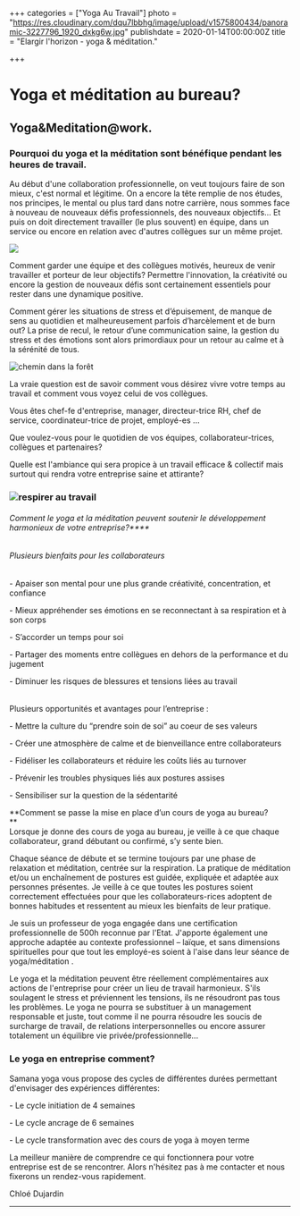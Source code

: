 +++
categories = ["Yoga Au Travail"]
photo = "https://res.cloudinary.com/dqu7lbbhg/image/upload/v1575800434/panoramic-3227796_1920_dxkg6w.jpg"
publishdate = 2020-01-14T00:00:00Z
title = "Elargir l'horizon - yoga & méditation."

+++
# Yoga et méditation au bureau?

## Yoga&Meditation@work.

### Pourquoi du yoga et la méditation sont bénéfique pendant les heures de travail. 

Au début d'une collaboration professionnelle, on veut toujours faire de son mieux, c'est normal et légitime. On a encore la tête remplie de nos études, nos principes, le mental ou plus tard dans notre carrière, nous sommes face à nouveau de nouveaux défis professionnels, des nouveaux objectifs... Et puis on doit directement travailler (le plus souvent) en équipe, dans un service ou encore en relation avec d'autres collègues sur un même projet.

![](https://res.cloudinary.com/dqu7lbbhg/image/upload/c_scale,dpr_auto,q_70,w_680/v1575800433/mountain-top-983890_1920_da2eoa.jpg)

Comment garder une équipe et des collègues motivés, heureux de venir travailler et porteur de leur objectifs? Permettre l'innovation, la créativité ou encore la gestion de nouveaux défis sont certainement essentiels pour rester dans une dynamique positive.

Comment gérer les situations de stress et d’épuisement, de manque de sens au quotidien et malheureusement parfois d’harcèlement et de burn out? La prise de recul, le retour d’une communication saine, la gestion du stress et des émotions sont alors primordiaux pour un retour au calme et à la sérénité de tous.

![chemin dans la forêt](https://res.cloudinary.com/dqu7lbbhg/image/upload/c_scale,dpr_auto,q_70,w_680/v1578667790/AdobeStock_294922695-min_zoafvu.jpg "yoga au travail")

La vraie question est de savoir comment vous désirez vivre votre temps au travail et comment vous voyez celui de vos collègues.

Vous êtes chef-fe d'entreprise, manager, directeur-trice RH, chef de service, coordinateur-trice de projet, employé-es ... 

Que voulez-vous pour le quotidien de vos équipes, collaborateur-trices, collègues et partenaires? 

Quelle est l'ambiance qui sera propice à un travail efficace & collectif mais surtout qui rendra votre entreprise saine et attirante?

### ![respirer au travail](https://res.cloudinary.com/dqu7lbbhg/image/upload/c_scale,dpr_auto,q_70,w_680/v1578682257/IMG_4221_lz52ry.jpg "yoga au travail")

###### Comment le yoga et la méditation peuvent soutenir le développement harmonieux de votre entreprise?****

###### Plusieurs bienfaits pour les collaborateurs 

\- Apaiser son mental pour une plus grande créativité, concentration, et confiance

\- Mieux appréhender ses émotions en se reconnectant à sa respiration et à son corps

\- S’accorder un temps pour soi

\- Partager des moments entre collègues en dehors de la performance et du jugement

\- Diminuer les risques de blessures et tensions liées au travail 

######   
Plusieurs opportunités et avantages pour l’entreprise : 

\- Mettre la culture du “prendre soin de soi” au coeur de ses valeurs

\- Créer une atmosphère de calme et de bienveillance entre collaborateurs

\- Fidéliser les collaborateurs et réduire les coûts liés au turnover

\- Prévenir les troubles physiques liés aux postures assises

\- Sensibiliser sur la question de la sédentarité  
  
**Comment se passe la mise en place d’un cours de yoga au bureau?  
**  
Lorsque je donne des cours de yoga au bureau, je veille à ce que chaque collaborateur, grand débutant ou confirmé, s’y sente bien. 

Chaque séance de débute et se termine toujours par une phase de relaxation et méditation, centrée sur la respiration. La pratique de méditation et/ou un enchaînement de postures est guidée, expliquée et adaptée aux personnes présentes. Je veille à ce que toutes les postures soient correctement effectuées pour que les collaborateurs-rices adoptent de bonnes habitudes et ressentent au mieux les bienfaits de leur pratique. 

Je suis un professeur de yoga engagée dans une certification professionnelle de 500h reconnue par l'Etat. J'apporte également une approche adaptée au contexte professionnel – laïque, et sans dimensions spirituelles pour que tout les employé-es soient à l'aise dans leur séance de yoga/méditation .  
  
Le yoga et la méditation peuvent être réellement complémentaires aux actions de l'entreprise pour créer un lieu de travail harmonieux. S'ils soulagent le stress et préviennent les tensions, ils ne résoudront pas tous les problèmes. Le yoga ne pourra se substituer à un management responsable et juste, tout comme il ne pourra résoudre les soucis de surcharge de travail, de relations interpersonnelles ou encore assurer totalement un équilibre vie privée/professionnelle...

### Le yoga en entreprise comment?

Samana yoga vous propose des cycles de différentes durées permettant d'envisager des expériences différentes:

\- Le cycle initiation de 4 semaines

\- Le cycle ancrage de 6 semaines

\- Le cycle transformation avec des cours de yoga à moyen terme

La meilleur manière de comprendre ce qui fonctionnera pour votre entreprise est de se rencontrer. Alors n'hésitez pas à me contacter et nous fixerons un rendez-vous rapidement.

Chloé Dujardin

***